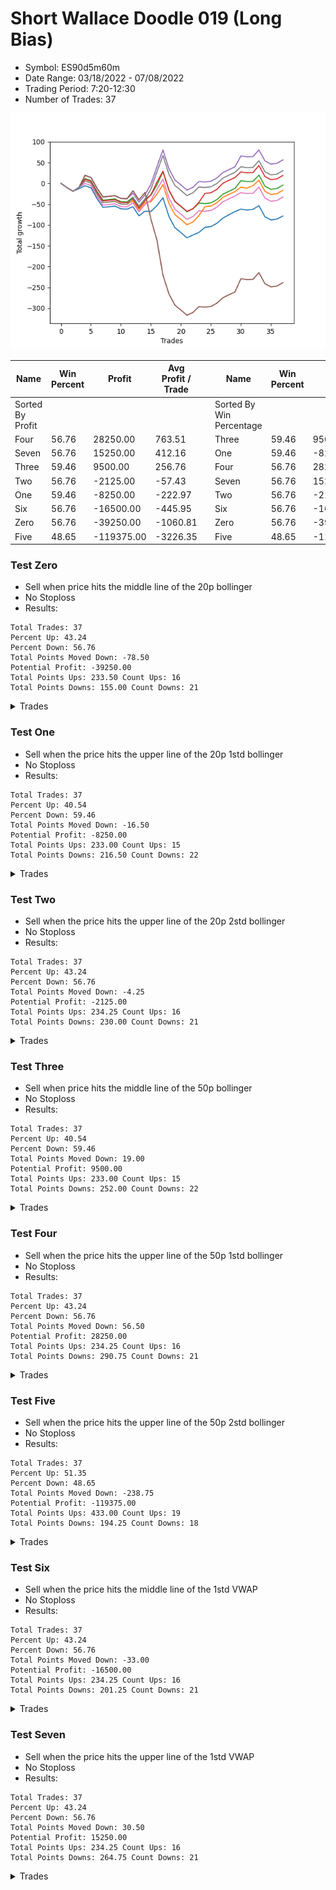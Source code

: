 # Short Wallace Doodle 019 (Long Bias)
- Symbol: ES90d5m60m
- Date Range: 03/18/2022 - 07/08/2022
- Trading Period: 7:20-12:30
- Number of Trades: 37

![Plot](ShortWallace_019ES90d5m60m(LongBias).png)

| Name | Win Percent | Profit | Avg Profit / Trade |     | Name | Win Percent | Profit | Avg Profit / Trade |
| ---- | ----------- | ------ | ------------------ | --- | ---- | ----------- | ------ | ------------------ |
| Sorted By <br> Profit | | | | | Sorted By <br> Win Percentage ||||
| Four | 56.76 | 28250.00 | 763.51 |     | Three | 59.46 | 9500.00 | 256.76 |
| Seven | 56.76 | 15250.00 | 412.16 |     | One | 59.46 | -8250.00 | -222.97 |
| Three | 59.46 | 9500.00 | 256.76 |     | Four | 56.76 | 28250.00 | 763.51 |
| Two | 56.76 | -2125.00 | -57.43 |     | Seven | 56.76 | 15250.00 | 412.16 |
| One | 59.46 | -8250.00 | -222.97 |     | Two | 56.76 | -2125.00 | -57.43 |
| Six | 56.76 | -16500.00 | -445.95 |     | Six | 56.76 | -16500.00 | -445.95 |
| Zero | 56.76 | -39250.00 | -1060.81 |     | Zero | 56.76 | -39250.00 | -1060.81 |
| Five | 48.65 | -119375.00 | -3226.35 |     | Five | 48.65 | -119375.00 | -3226.35 |

### Test Zero
* Sell when price hits the middle line of the 20p bollinger
* No Stoploss
* Results:
```
Total Trades: 37
Percent Up: 43.24
Percent Down: 56.76
Total Points Moved Down: -78.50
Potential Profit: -39250.00
Total Points Ups: 233.50 Count Ups: 16
Total Points Downs: 155.00 Count Downs: 21
```

<details><summary>Trades</summary>

<code>In: 2022-03-24 08:05:00		Out: 2022-03-24 09:05:55		Total Position Time: 60:55		Total Move Down: -10.25		Total to Date: -10.25</code> <br />
<code>In: 2022-03-24 08:10:00		Out: 2022-03-24 09:10:55		Total Position Time: 60:55		Total Move Down: -8.75		Total to Date: -19.00</code> <br />
<code>In: 2022-03-24 08:30:00		Out: 2022-03-24 09:17:15		Total Position Time: 47:15		Total Move Down: 6.25		Total to Date: -12.75</code> <br />
<code>In: 2022-03-25 07:25:00		Out: 2022-03-25 08:01:45		Total Position Time: 36:45		Total Move Down: 7.00		Total to Date: -5.75</code> <br />
<code>In: 2022-03-29 12:10:00		Out: 2022-03-29 12:46:00		Total Position Time: 36:00		Total Move Down: -5.00		Total to Date: -10.75</code> <br />
<code>In: 2022-04-07 11:45:00		Out: 2022-04-07 12:45:55		Total Position Time: 60:55		Total Move Down: -25.75		Total to Date: -36.50</code> <br />
<code>In: 2022-04-07 11:50:00		Out: 2022-04-07 12:46:00		Total Position Time: 56:00		Total Move Down: -21.25		Total to Date: -57.75</code> <br />
<code>In: 2022-04-07 12:15:00		Out: 2022-04-07 12:46:00		Total Position Time: 31:00		Total Move Down: 1.50		Total to Date: -56.25</code> <br />
<code>In: 2022-04-08 08:05:00		Out: 2022-04-08 09:05:55		Total Position Time: 60:55		Total Move Down: 1.50		Total to Date: -54.75</code> <br />
<code>In: 2022-04-13 08:25:00		Out: 2022-04-13 09:25:55		Total Position Time: 60:55		Total Move Down: -6.50		Total to Date: -61.25</code> <br />
<code>In: 2022-04-13 08:30:00		Out: 2022-04-13 09:30:55		Total Position Time: 60:55		Total Move Down: -0.75		Total to Date: -62.00</code> <br />
<code>In: 2022-04-20 10:45:00		Out: 2022-04-20 11:13:25		Total Position Time: 28:25		Total Move Down: 5.75		Total to Date: -56.25</code> <br />
<code>In: 2022-04-28 09:50:00		Out: 2022-04-28 10:50:55		Total Position Time: 60:55		Total Move Down: -21.75		Total to Date: -78.00</code> <br />
<code>In: 2022-05-03 08:30:00		Out: 2022-05-03 09:06:50		Total Position Time: 36:50		Total Move Down: 11.00		Total to Date: -67.00</code> <br />
<code>In: 2022-05-04 10:55:00		Out: 2022-05-04 10:56:10		Total Position Time: 01:10		Total Move Down: -0.50		Total to Date: -67.50</code> <br />
<code>In: 2022-05-04 11:05:00		Out: 2022-05-04 11:07:15		Total Position Time: 02:15		Total Move Down: 14.00		Total to Date: -53.50</code> <br />
<code>In: 2022-05-04 11:30:00		Out: 2022-05-04 11:31:10		Total Position Time: 01:10		Total Move Down: 19.00		Total to Date: -34.50</code> <br />
<code>In: 2022-05-04 12:05:00		Out: 2022-05-04 12:46:00		Total Position Time: 41:00		Total Move Down: -45.25		Total to Date: -79.75</code> <br />
<code>In: 2022-05-04 12:15:00		Out: 2022-05-04 12:46:00		Total Position Time: 31:00		Total Move Down: -27.00		Total to Date: -106.75</code> <br />
<code>In: 2022-05-16 10:35:00		Out: 2022-05-16 11:35:55		Total Position Time: 60:55		Total Move Down: -11.75		Total to Date: -118.50</code> <br />
<code>In: 2022-05-16 10:40:00		Out: 2022-05-16 11:40:55		Total Position Time: 60:55		Total Move Down: -12.50		Total to Date: -131.00</code> <br />
<code>In: 2022-05-17 12:05:00		Out: 2022-05-17 12:46:00		Total Position Time: 41:00		Total Move Down: 6.75		Total to Date: -124.25</code> <br />
<code>In: 2022-05-24 10:55:00		Out: 2022-05-24 11:48:35		Total Position Time: 53:35		Total Move Down: 6.25		Total to Date: -118.00</code> <br />
<code>In: 2022-05-24 11:10:00		Out: 2022-05-24 11:48:35		Total Position Time: 38:35		Total Move Down: 12.25		Total to Date: -105.75</code> <br />
<code>In: 2022-05-27 12:25:00		Out: 2022-05-27 12:46:00		Total Position Time: 21:00		Total Move Down: 1.75		Total to Date: -104.00</code> <br />
<code>In: 2022-05-31 09:05:00		Out: 2022-05-31 10:05:55		Total Position Time: 60:55		Total Move Down: 8.00		Total to Date: -96.00</code> <br />
<code>In: 2022-06-07 07:40:00		Out: 2022-06-07 08:29:10		Total Position Time: 49:10		Total Move Down: 12.50		Total to Date: -83.50</code> <br />
<code>In: 2022-06-21 12:05:00		Out: 2022-06-21 12:35:35		Total Position Time: 30:35		Total Move Down: 8.00		Total to Date: -75.50</code> <br />
<code>In: 2022-06-21 12:10:00		Out: 2022-06-21 12:35:35		Total Position Time: 25:35		Total Move Down: 7.75		Total to Date: -67.75</code> <br />
<code>In: 2022-06-23 08:10:00		Out: 2022-06-23 08:24:00		Total Position Time: 14:00		Total Move Down: 5.75		Total to Date: -62.00</code> <br />
<code>In: 2022-06-27 07:55:00		Out: 2022-06-27 08:55:55		Total Position Time: 60:55		Total Move Down: -2.25		Total to Date: -64.25</code> <br />
<code>In: 2022-06-27 08:20:00		Out: 2022-06-27 09:02:05		Total Position Time: 42:05		Total Move Down: 1.75		Total to Date: -62.50</code> <br />
<code>In: 2022-06-27 08:25:00		Out: 2022-06-27 09:02:05		Total Position Time: 37:05		Total Move Down: 8.75		Total to Date: -53.75</code> <br />
<code>In: 2022-07-05 10:40:00		Out: 2022-07-05 11:40:55		Total Position Time: 60:55		Total Move Down: -26.50		Total to Date: -80.25</code> <br />
<code>In: 2022-07-05 11:40:00		Out: 2022-07-05 12:40:55		Total Position Time: 60:55		Total Move Down: -7.75		Total to Date: -88.00</code> <br />
<code>In: 2022-07-06 11:45:00		Out: 2022-07-06 12:45:55		Total Position Time: 60:55		Total Move Down: 2.00		Total to Date: -86.00</code> <br />
<code>In: 2022-07-07 12:20:00		Out: 2022-07-07 12:38:25		Total Position Time: 18:25		Total Move Down: 7.50		Total to Date: -78.50</code> <br />


</details>

### Test One
* Sell when the price hits the upper line of the 20p 1std bollinger
* No Stoploss
* Results:
```
Total Trades: 37
Percent Up: 40.54
Percent Down: 59.46
Total Points Moved Down: -16.50
Potential Profit: -8250.00
Total Points Ups: 233.00 Count Ups: 15
Total Points Downs: 216.50 Count Downs: 22
```

<details><summary>Trades</summary>

<code>In: 2022-03-24 08:05:00		Out: 2022-03-24 09:05:55		Total Position Time: 60:55		Total Move Down: -10.25		Total to Date: -10.25</code> <br />
<code>In: 2022-03-24 08:10:00		Out: 2022-03-24 09:10:55		Total Position Time: 60:55		Total Move Down: -8.75		Total to Date: -19.00</code> <br />
<code>In: 2022-03-24 08:30:00		Out: 2022-03-24 09:30:55		Total Position Time: 60:55		Total Move Down: 9.25		Total to Date: -9.75</code> <br />
<code>In: 2022-03-25 07:25:00		Out: 2022-03-25 08:09:20		Total Position Time: 44:20		Total Move Down: 15.50		Total to Date: 5.75</code> <br />
<code>In: 2022-03-29 12:10:00		Out: 2022-03-29 12:46:00		Total Position Time: 36:00		Total Move Down: -5.00		Total to Date: 0.75</code> <br />
<code>In: 2022-04-07 11:45:00		Out: 2022-04-07 12:45:55		Total Position Time: 60:55		Total Move Down: -25.75		Total to Date: -25.00</code> <br />
<code>In: 2022-04-07 11:50:00		Out: 2022-04-07 12:46:00		Total Position Time: 56:00		Total Move Down: -21.25		Total to Date: -46.25</code> <br />
<code>In: 2022-04-07 12:15:00		Out: 2022-04-07 12:46:00		Total Position Time: 31:00		Total Move Down: 1.50		Total to Date: -44.75</code> <br />
<code>In: 2022-04-08 08:05:00		Out: 2022-04-08 09:05:55		Total Position Time: 60:55		Total Move Down: 1.50		Total to Date: -43.25</code> <br />
<code>In: 2022-04-13 08:25:00		Out: 2022-04-13 09:25:55		Total Position Time: 60:55		Total Move Down: -6.50		Total to Date: -49.75</code> <br />
<code>In: 2022-04-13 08:30:00		Out: 2022-04-13 09:30:55		Total Position Time: 60:55		Total Move Down: -0.75		Total to Date: -50.50</code> <br />
<code>In: 2022-04-20 10:45:00		Out: 2022-04-20 11:17:15		Total Position Time: 32:15		Total Move Down: 8.75		Total to Date: -41.75</code> <br />
<code>In: 2022-04-28 09:50:00		Out: 2022-04-28 10:50:55		Total Position Time: 60:55		Total Move Down: -21.75		Total to Date: -63.50</code> <br />
<code>In: 2022-05-03 08:30:00		Out: 2022-05-03 09:30:10		Total Position Time: 60:10		Total Move Down: 17.00		Total to Date: -46.50</code> <br />
<code>In: 2022-05-04 10:55:00		Out: 2022-05-04 11:07:20		Total Position Time: 12:20		Total Move Down: 2.50		Total to Date: -44.00</code> <br />
<code>In: 2022-05-04 11:05:00		Out: 2022-05-04 11:07:20		Total Position Time: 02:20		Total Move Down: 18.00		Total to Date: -26.00</code> <br />
<code>In: 2022-05-04 11:30:00		Out: 2022-05-04 11:31:20		Total Position Time: 01:20		Total Move Down: 23.00		Total to Date: -3.00</code> <br />
<code>In: 2022-05-04 12:05:00		Out: 2022-05-04 12:46:00		Total Position Time: 41:00		Total Move Down: -45.25		Total to Date: -48.25</code> <br />
<code>In: 2022-05-04 12:15:00		Out: 2022-05-04 12:46:00		Total Position Time: 31:00		Total Move Down: -27.00		Total to Date: -75.25</code> <br />
<code>In: 2022-05-16 10:35:00		Out: 2022-05-16 11:35:55		Total Position Time: 60:55		Total Move Down: -11.75		Total to Date: -87.00</code> <br />
<code>In: 2022-05-16 10:40:00		Out: 2022-05-16 11:40:55		Total Position Time: 60:55		Total Move Down: -12.50		Total to Date: -99.50</code> <br />
<code>In: 2022-05-17 12:05:00		Out: 2022-05-17 12:46:00		Total Position Time: 41:00		Total Move Down: 6.75		Total to Date: -92.75</code> <br />
<code>In: 2022-05-24 10:55:00		Out: 2022-05-24 11:55:10		Total Position Time: 60:10		Total Move Down: 15.25		Total to Date: -77.50</code> <br />
<code>In: 2022-05-24 11:10:00		Out: 2022-05-24 11:55:10		Total Position Time: 45:10		Total Move Down: 21.25		Total to Date: -56.25</code> <br />
<code>In: 2022-05-27 12:25:00		Out: 2022-05-27 12:46:00		Total Position Time: 21:00		Total Move Down: 1.75		Total to Date: -54.50</code> <br />
<code>In: 2022-05-31 09:05:00		Out: 2022-05-31 10:05:55		Total Position Time: 60:55		Total Move Down: 8.00		Total to Date: -46.50</code> <br />
<code>In: 2022-06-07 07:40:00		Out: 2022-06-07 08:40:55		Total Position Time: 60:55		Total Move Down: 13.00		Total to Date: -33.50</code> <br />
<code>In: 2022-06-21 12:05:00		Out: 2022-06-21 12:46:00		Total Position Time: 41:00		Total Move Down: 7.00		Total to Date: -26.50</code> <br />
<code>In: 2022-06-21 12:10:00		Out: 2022-06-21 12:46:00		Total Position Time: 36:00		Total Move Down: 6.75		Total to Date: -19.75</code> <br />
<code>In: 2022-06-23 08:10:00		Out: 2022-06-23 08:31:35		Total Position Time: 21:35		Total Move Down: 10.50		Total to Date: -9.25</code> <br />
<code>In: 2022-06-27 07:55:00		Out: 2022-06-27 08:55:55		Total Position Time: 60:55		Total Move Down: -2.25		Total to Date: -11.50</code> <br />
<code>In: 2022-06-27 08:20:00		Out: 2022-06-27 09:11:20		Total Position Time: 51:20		Total Move Down: 6.00		Total to Date: -5.50</code> <br />
<code>In: 2022-06-27 08:25:00		Out: 2022-06-27 09:11:20		Total Position Time: 46:20		Total Move Down: 13.00		Total to Date: 7.50</code> <br />
<code>In: 2022-07-05 10:40:00		Out: 2022-07-05 11:40:55		Total Position Time: 60:55		Total Move Down: -26.50		Total to Date: -19.00</code> <br />
<code>In: 2022-07-05 11:40:00		Out: 2022-07-05 12:40:55		Total Position Time: 60:55		Total Move Down: -7.75		Total to Date: -26.75</code> <br />
<code>In: 2022-07-06 11:45:00		Out: 2022-07-06 12:45:55		Total Position Time: 60:55		Total Move Down: 2.00		Total to Date: -24.75</code> <br />
<code>In: 2022-07-07 12:20:00		Out: 2022-07-07 12:46:00		Total Position Time: 26:00		Total Move Down: 8.25		Total to Date: -16.50</code> <br />


</details>

### Test Two
* Sell when the price hits the upper line of the 20p 2std bollinger
* No Stoploss
* Results:
```
Total Trades: 37
Percent Up: 43.24
Percent Down: 56.76
Total Points Moved Down: -4.25
Potential Profit: -2125.00
Total Points Ups: 234.25 Count Ups: 16
Total Points Downs: 230.00 Count Downs: 21
```

<details><summary>Trades</summary>

<code>In: 2022-03-24 08:05:00		Out: 2022-03-24 09:05:55		Total Position Time: 60:55		Total Move Down: -10.25		Total to Date: -10.25</code> <br />
<code>In: 2022-03-24 08:10:00		Out: 2022-03-24 09:10:55		Total Position Time: 60:55		Total Move Down: -8.75		Total to Date: -19.00</code> <br />
<code>In: 2022-03-24 08:30:00		Out: 2022-03-24 09:30:55		Total Position Time: 60:55		Total Move Down: 9.25		Total to Date: -9.75</code> <br />
<code>In: 2022-03-25 07:25:00		Out: 2022-03-25 08:10:45		Total Position Time: 45:45		Total Move Down: 21.25		Total to Date: 11.50</code> <br />
<code>In: 2022-03-29 12:10:00		Out: 2022-03-29 12:46:00		Total Position Time: 36:00		Total Move Down: -5.00		Total to Date: 6.50</code> <br />
<code>In: 2022-04-07 11:45:00		Out: 2022-04-07 12:45:55		Total Position Time: 60:55		Total Move Down: -25.75		Total to Date: -19.25</code> <br />
<code>In: 2022-04-07 11:50:00		Out: 2022-04-07 12:46:00		Total Position Time: 56:00		Total Move Down: -21.25		Total to Date: -40.50</code> <br />
<code>In: 2022-04-07 12:15:00		Out: 2022-04-07 12:46:00		Total Position Time: 31:00		Total Move Down: 1.50		Total to Date: -39.00</code> <br />
<code>In: 2022-04-08 08:05:00		Out: 2022-04-08 09:05:55		Total Position Time: 60:55		Total Move Down: 1.50		Total to Date: -37.50</code> <br />
<code>In: 2022-04-13 08:25:00		Out: 2022-04-13 09:25:55		Total Position Time: 60:55		Total Move Down: -6.50		Total to Date: -44.00</code> <br />
<code>In: 2022-04-13 08:30:00		Out: 2022-04-13 09:30:55		Total Position Time: 60:55		Total Move Down: -0.75		Total to Date: -44.75</code> <br />
<code>In: 2022-04-20 10:45:00		Out: 2022-04-20 11:19:15		Total Position Time: 34:15		Total Move Down: 11.50		Total to Date: -33.25</code> <br />
<code>In: 2022-04-28 09:50:00		Out: 2022-04-28 10:50:55		Total Position Time: 60:55		Total Move Down: -21.75		Total to Date: -55.00</code> <br />
<code>In: 2022-05-03 08:30:00		Out: 2022-05-03 09:30:55		Total Position Time: 60:55		Total Move Down: 17.50		Total to Date: -37.50</code> <br />
<code>In: 2022-05-04 10:55:00		Out: 2022-05-04 11:07:40		Total Position Time: 12:40		Total Move Down: 9.00		Total to Date: -28.50</code> <br />
<code>In: 2022-05-04 11:05:00		Out: 2022-05-04 11:07:40		Total Position Time: 02:40		Total Move Down: 24.50		Total to Date: -4.00</code> <br />
<code>In: 2022-05-04 11:30:00		Out: 2022-05-04 11:32:25		Total Position Time: 02:25		Total Move Down: 32.25		Total to Date: 28.25</code> <br />
<code>In: 2022-05-04 12:05:00		Out: 2022-05-04 12:46:00		Total Position Time: 41:00		Total Move Down: -45.25		Total to Date: -17.00</code> <br />
<code>In: 2022-05-04 12:15:00		Out: 2022-05-04 12:46:00		Total Position Time: 31:00		Total Move Down: -27.00		Total to Date: -44.00</code> <br />
<code>In: 2022-05-16 10:35:00		Out: 2022-05-16 11:35:55		Total Position Time: 60:55		Total Move Down: -11.75		Total to Date: -55.75</code> <br />
<code>In: 2022-05-16 10:40:00		Out: 2022-05-16 11:40:55		Total Position Time: 60:55		Total Move Down: -12.50		Total to Date: -68.25</code> <br />
<code>In: 2022-05-17 12:05:00		Out: 2022-05-17 12:46:00		Total Position Time: 41:00		Total Move Down: 6.75		Total to Date: -61.50</code> <br />
<code>In: 2022-05-24 10:55:00		Out: 2022-05-24 11:55:55		Total Position Time: 60:55		Total Move Down: 14.00		Total to Date: -47.50</code> <br />
<code>In: 2022-05-24 11:10:00		Out: 2022-05-24 12:10:55		Total Position Time: 60:55		Total Move Down: -1.25		Total to Date: -48.75</code> <br />
<code>In: 2022-05-27 12:25:00		Out: 2022-05-27 12:46:00		Total Position Time: 21:00		Total Move Down: 1.75		Total to Date: -47.00</code> <br />
<code>In: 2022-05-31 09:05:00		Out: 2022-05-31 10:05:55		Total Position Time: 60:55		Total Move Down: 8.00		Total to Date: -39.00</code> <br />
<code>In: 2022-06-07 07:40:00		Out: 2022-06-07 08:40:55		Total Position Time: 60:55		Total Move Down: 13.00		Total to Date: -26.00</code> <br />
<code>In: 2022-06-21 12:05:00		Out: 2022-06-21 12:46:00		Total Position Time: 41:00		Total Move Down: 7.00		Total to Date: -19.00</code> <br />
<code>In: 2022-06-21 12:10:00		Out: 2022-06-21 12:46:00		Total Position Time: 36:00		Total Move Down: 6.75		Total to Date: -12.25</code> <br />
<code>In: 2022-06-23 08:10:00		Out: 2022-06-23 08:40:05		Total Position Time: 30:05		Total Move Down: 18.75		Total to Date: 6.50</code> <br />
<code>In: 2022-06-27 07:55:00		Out: 2022-06-27 08:55:55		Total Position Time: 60:55		Total Move Down: -2.25		Total to Date: 4.25</code> <br />
<code>In: 2022-06-27 08:20:00		Out: 2022-06-27 09:20:55		Total Position Time: 60:55		Total Move Down: 0.50		Total to Date: 4.75</code> <br />
<code>In: 2022-06-27 08:25:00		Out: 2022-06-27 09:25:30		Total Position Time: 60:30		Total Move Down: 15.00		Total to Date: 19.75</code> <br />
<code>In: 2022-07-05 10:40:00		Out: 2022-07-05 11:40:55		Total Position Time: 60:55		Total Move Down: -26.50		Total to Date: -6.75</code> <br />
<code>In: 2022-07-05 11:40:00		Out: 2022-07-05 12:40:55		Total Position Time: 60:55		Total Move Down: -7.75		Total to Date: -14.50</code> <br />
<code>In: 2022-07-06 11:45:00		Out: 2022-07-06 12:45:55		Total Position Time: 60:55		Total Move Down: 2.00		Total to Date: -12.50</code> <br />
<code>In: 2022-07-07 12:20:00		Out: 2022-07-07 12:46:00		Total Position Time: 26:00		Total Move Down: 8.25		Total to Date: -4.25</code> <br />


</details>

### Test Three
* Sell when price hits the middle line of the 50p bollinger
* No Stoploss
* Results:
```
Total Trades: 37
Percent Up: 40.54
Percent Down: 59.46
Total Points Moved Down: 19.00
Potential Profit: 9500.00
Total Points Ups: 233.00 Count Ups: 15
Total Points Downs: 252.00 Count Downs: 22
```

<details><summary>Trades</summary>

<code>In: 2022-03-24 08:05:00		Out: 2022-03-24 09:05:55		Total Position Time: 60:55		Total Move Down: -10.25		Total to Date: -10.25</code> <br />
<code>In: 2022-03-24 08:10:00		Out: 2022-03-24 09:10:55		Total Position Time: 60:55		Total Move Down: -8.75		Total to Date: -19.00</code> <br />
<code>In: 2022-03-24 08:30:00		Out: 2022-03-24 09:30:55		Total Position Time: 60:55		Total Move Down: 9.25		Total to Date: -9.75</code> <br />
<code>In: 2022-03-25 07:25:00		Out: 2022-03-25 08:10:15		Total Position Time: 45:15		Total Move Down: 19.50		Total to Date: 9.75</code> <br />
<code>In: 2022-03-29 12:10:00		Out: 2022-03-29 12:46:00		Total Position Time: 36:00		Total Move Down: -5.00		Total to Date: 4.75</code> <br />
<code>In: 2022-04-07 11:45:00		Out: 2022-04-07 12:45:55		Total Position Time: 60:55		Total Move Down: -25.75		Total to Date: -21.00</code> <br />
<code>In: 2022-04-07 11:50:00		Out: 2022-04-07 12:46:00		Total Position Time: 56:00		Total Move Down: -21.25		Total to Date: -42.25</code> <br />
<code>In: 2022-04-07 12:15:00		Out: 2022-04-07 12:46:00		Total Position Time: 31:00		Total Move Down: 1.50		Total to Date: -40.75</code> <br />
<code>In: 2022-04-08 08:05:00		Out: 2022-04-08 09:05:55		Total Position Time: 60:55		Total Move Down: 1.50		Total to Date: -39.25</code> <br />
<code>In: 2022-04-13 08:25:00		Out: 2022-04-13 09:25:55		Total Position Time: 60:55		Total Move Down: -6.50		Total to Date: -45.75</code> <br />
<code>In: 2022-04-13 08:30:00		Out: 2022-04-13 09:30:55		Total Position Time: 60:55		Total Move Down: -0.75		Total to Date: -46.50</code> <br />
<code>In: 2022-04-20 10:45:00		Out: 2022-04-20 11:17:15		Total Position Time: 32:15		Total Move Down: 8.75		Total to Date: -37.75</code> <br />
<code>In: 2022-04-28 09:50:00		Out: 2022-04-28 10:50:55		Total Position Time: 60:55		Total Move Down: -21.75		Total to Date: -59.50</code> <br />
<code>In: 2022-05-03 08:30:00		Out: 2022-05-03 09:30:55		Total Position Time: 60:55		Total Move Down: 17.50		Total to Date: -42.00</code> <br />
<code>In: 2022-05-04 10:55:00		Out: 2022-05-04 11:20:50		Total Position Time: 25:50		Total Move Down: 14.75		Total to Date: -27.25</code> <br />
<code>In: 2022-05-04 11:05:00		Out: 2022-05-04 11:20:50		Total Position Time: 15:50		Total Move Down: 30.25		Total to Date: 3.00</code> <br />
<code>In: 2022-05-04 11:30:00		Out: 2022-05-04 11:31:40		Total Position Time: 01:40		Total Move Down: 26.00		Total to Date: 29.00</code> <br />
<code>In: 2022-05-04 12:05:00		Out: 2022-05-04 12:46:00		Total Position Time: 41:00		Total Move Down: -45.25		Total to Date: -16.25</code> <br />
<code>In: 2022-05-04 12:15:00		Out: 2022-05-04 12:46:00		Total Position Time: 31:00		Total Move Down: -27.00		Total to Date: -43.25</code> <br />
<code>In: 2022-05-16 10:35:00		Out: 2022-05-16 11:35:55		Total Position Time: 60:55		Total Move Down: -11.75		Total to Date: -55.00</code> <br />
<code>In: 2022-05-16 10:40:00		Out: 2022-05-16 11:40:55		Total Position Time: 60:55		Total Move Down: -12.50		Total to Date: -67.50</code> <br />
<code>In: 2022-05-17 12:05:00		Out: 2022-05-17 12:46:00		Total Position Time: 41:00		Total Move Down: 6.75		Total to Date: -60.75</code> <br />
<code>In: 2022-05-24 10:55:00		Out: 2022-05-24 11:55:10		Total Position Time: 60:10		Total Move Down: 15.25		Total to Date: -45.50</code> <br />
<code>In: 2022-05-24 11:10:00		Out: 2022-05-24 11:55:10		Total Position Time: 45:10		Total Move Down: 21.25		Total to Date: -24.25</code> <br />
<code>In: 2022-05-27 12:25:00		Out: 2022-05-27 12:46:00		Total Position Time: 21:00		Total Move Down: 1.75		Total to Date: -22.50</code> <br />
<code>In: 2022-05-31 09:05:00		Out: 2022-05-31 10:05:55		Total Position Time: 60:55		Total Move Down: 8.00		Total to Date: -14.50</code> <br />
<code>In: 2022-06-07 07:40:00		Out: 2022-06-07 08:30:45		Total Position Time: 50:45		Total Move Down: 14.75		Total to Date: 0.25</code> <br />
<code>In: 2022-06-21 12:05:00		Out: 2022-06-21 12:46:00		Total Position Time: 41:00		Total Move Down: 7.00		Total to Date: 7.25</code> <br />
<code>In: 2022-06-21 12:10:00		Out: 2022-06-21 12:46:00		Total Position Time: 36:00		Total Move Down: 6.75		Total to Date: 14.00</code> <br />
<code>In: 2022-06-23 08:10:00		Out: 2022-06-23 08:35:20		Total Position Time: 25:20		Total Move Down: 13.50		Total to Date: 27.50</code> <br />
<code>In: 2022-06-27 07:55:00		Out: 2022-06-27 08:55:55		Total Position Time: 60:55		Total Move Down: -2.25		Total to Date: 25.25</code> <br />
<code>In: 2022-06-27 08:20:00		Out: 2022-06-27 09:20:55		Total Position Time: 60:55		Total Move Down: 0.50		Total to Date: 25.75</code> <br />
<code>In: 2022-06-27 08:25:00		Out: 2022-06-27 09:25:50		Total Position Time: 60:50		Total Move Down: 17.25		Total to Date: 43.00</code> <br />
<code>In: 2022-07-05 10:40:00		Out: 2022-07-05 11:40:55		Total Position Time: 60:55		Total Move Down: -26.50		Total to Date: 16.50</code> <br />
<code>In: 2022-07-05 11:40:00		Out: 2022-07-05 12:40:55		Total Position Time: 60:55		Total Move Down: -7.75		Total to Date: 8.75</code> <br />
<code>In: 2022-07-06 11:45:00		Out: 2022-07-06 12:45:55		Total Position Time: 60:55		Total Move Down: 2.00		Total to Date: 10.75</code> <br />
<code>In: 2022-07-07 12:20:00		Out: 2022-07-07 12:46:00		Total Position Time: 26:00		Total Move Down: 8.25		Total to Date: 19.00</code> <br />


</details>

### Test Four
* Sell when the price hits the upper line of the 50p 1std bollinger
* No Stoploss
* Results:
```
Total Trades: 37
Percent Up: 43.24
Percent Down: 56.76
Total Points Moved Down: 56.50
Potential Profit: 28250.00
Total Points Ups: 234.25 Count Ups: 16
Total Points Downs: 290.75 Count Downs: 21
```

<details><summary>Trades</summary>

<code>In: 2022-03-24 08:05:00		Out: 2022-03-24 09:05:55		Total Position Time: 60:55		Total Move Down: -10.25		Total to Date: -10.25</code> <br />
<code>In: 2022-03-24 08:10:00		Out: 2022-03-24 09:10:55		Total Position Time: 60:55		Total Move Down: -8.75		Total to Date: -19.00</code> <br />
<code>In: 2022-03-24 08:30:00		Out: 2022-03-24 09:30:55		Total Position Time: 60:55		Total Move Down: 9.25		Total to Date: -9.75</code> <br />
<code>In: 2022-03-25 07:25:00		Out: 2022-03-25 08:25:55		Total Position Time: 60:55		Total Move Down: 29.00		Total to Date: 19.25</code> <br />
<code>In: 2022-03-29 12:10:00		Out: 2022-03-29 12:46:00		Total Position Time: 36:00		Total Move Down: -5.00		Total to Date: 14.25</code> <br />
<code>In: 2022-04-07 11:45:00		Out: 2022-04-07 12:45:55		Total Position Time: 60:55		Total Move Down: -25.75		Total to Date: -11.50</code> <br />
<code>In: 2022-04-07 11:50:00		Out: 2022-04-07 12:46:00		Total Position Time: 56:00		Total Move Down: -21.25		Total to Date: -32.75</code> <br />
<code>In: 2022-04-07 12:15:00		Out: 2022-04-07 12:46:00		Total Position Time: 31:00		Total Move Down: 1.50		Total to Date: -31.25</code> <br />
<code>In: 2022-04-08 08:05:00		Out: 2022-04-08 09:05:55		Total Position Time: 60:55		Total Move Down: 1.50		Total to Date: -29.75</code> <br />
<code>In: 2022-04-13 08:25:00		Out: 2022-04-13 09:25:55		Total Position Time: 60:55		Total Move Down: -6.50		Total to Date: -36.25</code> <br />
<code>In: 2022-04-13 08:30:00		Out: 2022-04-13 09:30:55		Total Position Time: 60:55		Total Move Down: -0.75		Total to Date: -37.00</code> <br />
<code>In: 2022-04-20 10:45:00		Out: 2022-04-20 11:21:05		Total Position Time: 36:05		Total Move Down: 13.50		Total to Date: -23.50</code> <br />
<code>In: 2022-04-28 09:50:00		Out: 2022-04-28 10:50:55		Total Position Time: 60:55		Total Move Down: -21.75		Total to Date: -45.25</code> <br />
<code>In: 2022-05-03 08:30:00		Out: 2022-05-03 09:30:55		Total Position Time: 60:55		Total Move Down: 17.50		Total to Date: -27.75</code> <br />
<code>In: 2022-05-04 10:55:00		Out: 2022-05-04 11:34:10		Total Position Time: 39:10		Total Move Down: 26.25		Total to Date: -1.50</code> <br />
<code>In: 2022-05-04 11:05:00		Out: 2022-05-04 11:34:10		Total Position Time: 29:10		Total Move Down: 41.75		Total to Date: 40.25</code> <br />
<code>In: 2022-05-04 11:30:00		Out: 2022-05-04 11:34:10		Total Position Time: 04:10		Total Move Down: 40.00		Total to Date: 80.25</code> <br />
<code>In: 2022-05-04 12:05:00		Out: 2022-05-04 12:46:00		Total Position Time: 41:00		Total Move Down: -45.25		Total to Date: 35.00</code> <br />
<code>In: 2022-05-04 12:15:00		Out: 2022-05-04 12:46:00		Total Position Time: 31:00		Total Move Down: -27.00		Total to Date: 8.00</code> <br />
<code>In: 2022-05-16 10:35:00		Out: 2022-05-16 11:35:55		Total Position Time: 60:55		Total Move Down: -11.75		Total to Date: -3.75</code> <br />
<code>In: 2022-05-16 10:40:00		Out: 2022-05-16 11:40:55		Total Position Time: 60:55		Total Move Down: -12.50		Total to Date: -16.25</code> <br />
<code>In: 2022-05-17 12:05:00		Out: 2022-05-17 12:46:00		Total Position Time: 41:00		Total Move Down: 6.75		Total to Date: -9.50</code> <br />
<code>In: 2022-05-24 10:55:00		Out: 2022-05-24 11:55:55		Total Position Time: 60:55		Total Move Down: 14.00		Total to Date: 4.50</code> <br />
<code>In: 2022-05-24 11:10:00		Out: 2022-05-24 12:10:55		Total Position Time: 60:55		Total Move Down: -1.25		Total to Date: 3.25</code> <br />
<code>In: 2022-05-27 12:25:00		Out: 2022-05-27 12:46:00		Total Position Time: 21:00		Total Move Down: 1.75		Total to Date: 5.00</code> <br />
<code>In: 2022-05-31 09:05:00		Out: 2022-05-31 10:05:55		Total Position Time: 60:55		Total Move Down: 8.00		Total to Date: 13.00</code> <br />
<code>In: 2022-06-07 07:40:00		Out: 2022-06-07 08:40:55		Total Position Time: 60:55		Total Move Down: 13.00		Total to Date: 26.00</code> <br />
<code>In: 2022-06-21 12:05:00		Out: 2022-06-21 12:46:00		Total Position Time: 41:00		Total Move Down: 7.00		Total to Date: 33.00</code> <br />
<code>In: 2022-06-21 12:10:00		Out: 2022-06-21 12:46:00		Total Position Time: 36:00		Total Move Down: 6.75		Total to Date: 39.75</code> <br />
<code>In: 2022-06-23 08:10:00		Out: 2022-06-23 09:01:20		Total Position Time: 51:20		Total Move Down: 26.25		Total to Date: 66.00</code> <br />
<code>In: 2022-06-27 07:55:00		Out: 2022-06-27 08:55:55		Total Position Time: 60:55		Total Move Down: -2.25		Total to Date: 63.75</code> <br />
<code>In: 2022-06-27 08:20:00		Out: 2022-06-27 09:20:55		Total Position Time: 60:55		Total Move Down: 0.50		Total to Date: 64.25</code> <br />
<code>In: 2022-06-27 08:25:00		Out: 2022-06-27 09:25:55		Total Position Time: 60:55		Total Move Down: 16.25		Total to Date: 80.50</code> <br />
<code>In: 2022-07-05 10:40:00		Out: 2022-07-05 11:40:55		Total Position Time: 60:55		Total Move Down: -26.50		Total to Date: 54.00</code> <br />
<code>In: 2022-07-05 11:40:00		Out: 2022-07-05 12:40:55		Total Position Time: 60:55		Total Move Down: -7.75		Total to Date: 46.25</code> <br />
<code>In: 2022-07-06 11:45:00		Out: 2022-07-06 12:45:55		Total Position Time: 60:55		Total Move Down: 2.00		Total to Date: 48.25</code> <br />
<code>In: 2022-07-07 12:20:00		Out: 2022-07-07 12:46:00		Total Position Time: 26:00		Total Move Down: 8.25		Total to Date: 56.50</code> <br />


</details>

### Test Five
* Sell when the price hits the upper line of the 50p 2std bollinger
* No Stoploss
* Results:
```
Total Trades: 37
Percent Up: 51.35
Percent Down: 48.65
Total Points Moved Down: -238.75
Potential Profit: -119375.00
Total Points Ups: 433.00 Count Ups: 19
Total Points Downs: 194.25 Count Downs: 18
```

<details><summary>Trades</summary>

<code>In: 2022-03-24 08:05:00		Out: 2022-03-24 09:05:55		Total Position Time: 60:55		Total Move Down: -10.25		Total to Date: -10.25</code> <br />
<code>In: 2022-03-24 08:10:00		Out: 2022-03-24 09:10:55		Total Position Time: 60:55		Total Move Down: -8.75		Total to Date: -19.00</code> <br />
<code>In: 2022-03-24 08:30:00		Out: 2022-03-24 09:30:55		Total Position Time: 60:55		Total Move Down: 9.25		Total to Date: -9.75</code> <br />
<code>In: 2022-03-25 07:25:00		Out: 2022-03-25 08:25:55		Total Position Time: 60:55		Total Move Down: 29.00		Total to Date: 19.25</code> <br />
<code>In: 2022-03-29 12:10:00		Out: 2022-03-29 12:46:00		Total Position Time: 36:00		Total Move Down: -5.00		Total to Date: 14.25</code> <br />
<code>In: 2022-04-07 11:45:00		Out: 2022-04-07 12:45:55		Total Position Time: 60:55		Total Move Down: -25.75		Total to Date: -11.50</code> <br />
<code>In: 2022-04-07 11:50:00		Out: 2022-04-07 12:46:00		Total Position Time: 56:00		Total Move Down: -21.25		Total to Date: -32.75</code> <br />
<code>In: 2022-04-07 12:15:00		Out: 2022-04-07 12:46:00		Total Position Time: 31:00		Total Move Down: 1.50		Total to Date: -31.25</code> <br />
<code>In: 2022-04-08 08:05:00		Out: 2022-04-08 09:05:55		Total Position Time: 60:55		Total Move Down: 1.50		Total to Date: -29.75</code> <br />
<code>In: 2022-04-13 08:25:00		Out: 2022-04-13 09:25:55		Total Position Time: 60:55		Total Move Down: -6.50		Total to Date: -36.25</code> <br />
<code>In: 2022-04-13 08:30:00		Out: 2022-04-13 09:30:55		Total Position Time: 60:55		Total Move Down: -0.75		Total to Date: -37.00</code> <br />
<code>In: 2022-04-20 10:45:00		Out: 2022-04-20 11:35:45		Total Position Time: 50:45		Total Move Down: 19.25		Total to Date: -17.75</code> <br />
<code>In: 2022-04-28 09:50:00		Out: 2022-04-28 10:50:55		Total Position Time: 60:55		Total Move Down: -21.75		Total to Date: -39.50</code> <br />
<code>In: 2022-05-03 08:30:00		Out: 2022-05-03 09:30:55		Total Position Time: 60:55		Total Move Down: 17.50		Total to Date: -22.00</code> <br />
<code>In: 2022-05-04 10:55:00		Out: 2022-05-04 11:55:55		Total Position Time: 60:55		Total Move Down: -64.50		Total to Date: -86.50</code> <br />
<code>In: 2022-05-04 11:05:00		Out: 2022-05-04 12:05:55		Total Position Time: 60:55		Total Move Down: -50.25		Total to Date: -136.75</code> <br />
<code>In: 2022-05-04 11:30:00		Out: 2022-05-04 12:30:55		Total Position Time: 60:55		Total Move Down: -84.00		Total to Date: -220.75</code> <br />
<code>In: 2022-05-04 12:05:00		Out: 2022-05-04 12:46:00		Total Position Time: 41:00		Total Move Down: -45.25		Total to Date: -266.00</code> <br />
<code>In: 2022-05-04 12:15:00		Out: 2022-05-04 12:46:00		Total Position Time: 31:00		Total Move Down: -27.00		Total to Date: -293.00</code> <br />
<code>In: 2022-05-16 10:35:00		Out: 2022-05-16 11:35:55		Total Position Time: 60:55		Total Move Down: -11.75		Total to Date: -304.75</code> <br />
<code>In: 2022-05-16 10:40:00		Out: 2022-05-16 11:40:55		Total Position Time: 60:55		Total Move Down: -12.50		Total to Date: -317.25</code> <br />
<code>In: 2022-05-17 12:05:00		Out: 2022-05-17 12:46:00		Total Position Time: 41:00		Total Move Down: 6.75		Total to Date: -310.50</code> <br />
<code>In: 2022-05-24 10:55:00		Out: 2022-05-24 11:55:55		Total Position Time: 60:55		Total Move Down: 14.00		Total to Date: -296.50</code> <br />
<code>In: 2022-05-24 11:10:00		Out: 2022-05-24 12:10:55		Total Position Time: 60:55		Total Move Down: -1.25		Total to Date: -297.75</code> <br />
<code>In: 2022-05-27 12:25:00		Out: 2022-05-27 12:46:00		Total Position Time: 21:00		Total Move Down: 1.75		Total to Date: -296.00</code> <br />
<code>In: 2022-05-31 09:05:00		Out: 2022-05-31 10:05:55		Total Position Time: 60:55		Total Move Down: 8.00		Total to Date: -288.00</code> <br />
<code>In: 2022-06-07 07:40:00		Out: 2022-06-07 08:40:55		Total Position Time: 60:55		Total Move Down: 13.00		Total to Date: -275.00</code> <br />
<code>In: 2022-06-21 12:05:00		Out: 2022-06-21 12:46:00		Total Position Time: 41:00		Total Move Down: 7.00		Total to Date: -268.00</code> <br />
<code>In: 2022-06-21 12:10:00		Out: 2022-06-21 12:46:00		Total Position Time: 36:00		Total Move Down: 6.75		Total to Date: -261.25</code> <br />
<code>In: 2022-06-23 08:10:00		Out: 2022-06-23 09:10:55		Total Position Time: 60:55		Total Move Down: 32.00		Total to Date: -229.25</code> <br />
<code>In: 2022-06-27 07:55:00		Out: 2022-06-27 08:55:55		Total Position Time: 60:55		Total Move Down: -2.25		Total to Date: -231.50</code> <br />
<code>In: 2022-06-27 08:20:00		Out: 2022-06-27 09:20:55		Total Position Time: 60:55		Total Move Down: 0.50		Total to Date: -231.00</code> <br />
<code>In: 2022-06-27 08:25:00		Out: 2022-06-27 09:25:55		Total Position Time: 60:55		Total Move Down: 16.25		Total to Date: -214.75</code> <br />
<code>In: 2022-07-05 10:40:00		Out: 2022-07-05 11:40:55		Total Position Time: 60:55		Total Move Down: -26.50		Total to Date: -241.25</code> <br />
<code>In: 2022-07-05 11:40:00		Out: 2022-07-05 12:40:55		Total Position Time: 60:55		Total Move Down: -7.75		Total to Date: -249.00</code> <br />
<code>In: 2022-07-06 11:45:00		Out: 2022-07-06 12:45:55		Total Position Time: 60:55		Total Move Down: 2.00		Total to Date: -247.00</code> <br />
<code>In: 2022-07-07 12:20:00		Out: 2022-07-07 12:46:00		Total Position Time: 26:00		Total Move Down: 8.25		Total to Date: -238.75</code> <br />


</details>

### Test Six
* Sell when the price hits the middle line of the 1std VWAP
* No Stoploss
* Results:
```
Total Trades: 37
Percent Up: 43.24
Percent Down: 56.76
Total Points Moved Down: -33.00
Potential Profit: -16500.00
Total Points Ups: 234.25 Count Ups: 16
Total Points Downs: 201.25 Count Downs: 21
```

<details><summary>Trades</summary>

<code>In: 2022-03-24 08:05:00		Out: 2022-03-24 09:05:55		Total Position Time: 60:55		Total Move Down: -10.25		Total to Date: -10.25</code> <br />
<code>In: 2022-03-24 08:10:00		Out: 2022-03-24 09:10:55		Total Position Time: 60:55		Total Move Down: -8.75		Total to Date: -19.00</code> <br />
<code>In: 2022-03-24 08:30:00		Out: 2022-03-24 09:30:55		Total Position Time: 60:55		Total Move Down: 9.25		Total to Date: -9.75</code> <br />
<code>In: 2022-03-25 07:25:00		Out: 2022-03-25 08:08:15		Total Position Time: 43:15		Total Move Down: 9.50		Total to Date: -0.25</code> <br />
<code>In: 2022-03-29 12:10:00		Out: 2022-03-29 12:46:00		Total Position Time: 36:00		Total Move Down: -5.00		Total to Date: -5.25</code> <br />
<code>In: 2022-04-07 11:45:00		Out: 2022-04-07 12:45:55		Total Position Time: 60:55		Total Move Down: -25.75		Total to Date: -31.00</code> <br />
<code>In: 2022-04-07 11:50:00		Out: 2022-04-07 12:46:00		Total Position Time: 56:00		Total Move Down: -21.25		Total to Date: -52.25</code> <br />
<code>In: 2022-04-07 12:15:00		Out: 2022-04-07 12:46:00		Total Position Time: 31:00		Total Move Down: 1.50		Total to Date: -50.75</code> <br />
<code>In: 2022-04-08 08:05:00		Out: 2022-04-08 09:05:55		Total Position Time: 60:55		Total Move Down: 1.50		Total to Date: -49.25</code> <br />
<code>In: 2022-04-13 08:25:00		Out: 2022-04-13 09:25:55		Total Position Time: 60:55		Total Move Down: -6.50		Total to Date: -55.75</code> <br />
<code>In: 2022-04-13 08:30:00		Out: 2022-04-13 09:30:55		Total Position Time: 60:55		Total Move Down: -0.75		Total to Date: -56.50</code> <br />
<code>In: 2022-04-20 10:45:00		Out: 2022-04-20 11:18:20		Total Position Time: 33:20		Total Move Down: 9.75		Total to Date: -46.75</code> <br />
<code>In: 2022-04-28 09:50:00		Out: 2022-04-28 10:50:55		Total Position Time: 60:55		Total Move Down: -21.75		Total to Date: -68.50</code> <br />
<code>In: 2022-05-03 08:30:00		Out: 2022-05-03 09:30:55		Total Position Time: 60:55		Total Move Down: 17.50		Total to Date: -51.00</code> <br />
<code>In: 2022-05-04 10:55:00		Out: 2022-05-04 11:20:20		Total Position Time: 25:20		Total Move Down: 10.50		Total to Date: -40.50</code> <br />
<code>In: 2022-05-04 11:05:00		Out: 2022-05-04 11:20:20		Total Position Time: 15:20		Total Move Down: 26.00		Total to Date: -14.50</code> <br />
<code>In: 2022-05-04 11:30:00		Out: 2022-05-04 11:31:25		Total Position Time: 01:25		Total Move Down: 24.50		Total to Date: 10.00</code> <br />
<code>In: 2022-05-04 12:05:00		Out: 2022-05-04 12:46:00		Total Position Time: 41:00		Total Move Down: -45.25		Total to Date: -35.25</code> <br />
<code>In: 2022-05-04 12:15:00		Out: 2022-05-04 12:46:00		Total Position Time: 31:00		Total Move Down: -27.00		Total to Date: -62.25</code> <br />
<code>In: 2022-05-16 10:35:00		Out: 2022-05-16 11:35:55		Total Position Time: 60:55		Total Move Down: -11.75		Total to Date: -74.00</code> <br />
<code>In: 2022-05-16 10:40:00		Out: 2022-05-16 11:40:55		Total Position Time: 60:55		Total Move Down: -12.50		Total to Date: -86.50</code> <br />
<code>In: 2022-05-17 12:05:00		Out: 2022-05-17 12:46:00		Total Position Time: 41:00		Total Move Down: 6.75		Total to Date: -79.75</code> <br />
<code>In: 2022-05-24 10:55:00		Out: 2022-05-24 11:55:55		Total Position Time: 60:55		Total Move Down: 14.00		Total to Date: -65.75</code> <br />
<code>In: 2022-05-24 11:10:00		Out: 2022-05-24 12:10:55		Total Position Time: 60:55		Total Move Down: -1.25		Total to Date: -67.00</code> <br />
<code>In: 2022-05-27 12:25:00		Out: 2022-05-27 12:46:00		Total Position Time: 21:00		Total Move Down: 1.75		Total to Date: -65.25</code> <br />
<code>In: 2022-05-31 09:05:00		Out: 2022-05-31 10:05:55		Total Position Time: 60:55		Total Move Down: 8.00		Total to Date: -57.25</code> <br />
<code>In: 2022-06-07 07:40:00		Out: 2022-06-07 08:40:55		Total Position Time: 60:55		Total Move Down: 13.00		Total to Date: -44.25</code> <br />
<code>In: 2022-06-21 12:05:00		Out: 2022-06-21 12:46:00		Total Position Time: 41:00		Total Move Down: 7.00		Total to Date: -37.25</code> <br />
<code>In: 2022-06-21 12:10:00		Out: 2022-06-21 12:46:00		Total Position Time: 36:00		Total Move Down: 6.75		Total to Date: -30.50</code> <br />
<code>In: 2022-06-23 08:10:00		Out: 2022-06-23 08:31:10		Total Position Time: 21:10		Total Move Down: 8.25		Total to Date: -22.25</code> <br />
<code>In: 2022-06-27 07:55:00		Out: 2022-06-27 08:55:55		Total Position Time: 60:55		Total Move Down: -2.25		Total to Date: -24.50</code> <br />
<code>In: 2022-06-27 08:20:00		Out: 2022-06-27 09:20:55		Total Position Time: 60:55		Total Move Down: 0.50		Total to Date: -24.00</code> <br />
<code>In: 2022-06-27 08:25:00		Out: 2022-06-27 09:25:30		Total Position Time: 60:30		Total Move Down: 15.00		Total to Date: -9.00</code> <br />
<code>In: 2022-07-05 10:40:00		Out: 2022-07-05 11:40:55		Total Position Time: 60:55		Total Move Down: -26.50		Total to Date: -35.50</code> <br />
<code>In: 2022-07-05 11:40:00		Out: 2022-07-05 12:40:55		Total Position Time: 60:55		Total Move Down: -7.75		Total to Date: -43.25</code> <br />
<code>In: 2022-07-06 11:45:00		Out: 2022-07-06 12:45:55		Total Position Time: 60:55		Total Move Down: 2.00		Total to Date: -41.25</code> <br />
<code>In: 2022-07-07 12:20:00		Out: 2022-07-07 12:46:00		Total Position Time: 26:00		Total Move Down: 8.25		Total to Date: -33.00</code> <br />


</details>

### Test Seven
* Sell when the price hits the upper line of the 1std VWAP
* No Stoploss
* Results:
```
Total Trades: 37
Percent Up: 43.24
Percent Down: 56.76
Total Points Moved Down: 30.50
Potential Profit: 15250.00
Total Points Ups: 234.25 Count Ups: 16
Total Points Downs: 264.75 Count Downs: 21
```

<details><summary>Trades</summary>

<code>In: 2022-03-24 08:05:00		Out: 2022-03-24 09:05:55		Total Position Time: 60:55		Total Move Down: -10.25		Total to Date: -10.25</code> <br />
<code>In: 2022-03-24 08:10:00		Out: 2022-03-24 09:10:55		Total Position Time: 60:55		Total Move Down: -8.75		Total to Date: -19.00</code> <br />
<code>In: 2022-03-24 08:30:00		Out: 2022-03-24 09:30:55		Total Position Time: 60:55		Total Move Down: 9.25		Total to Date: -9.75</code> <br />
<code>In: 2022-03-25 07:25:00		Out: 2022-03-25 08:09:20		Total Position Time: 44:20		Total Move Down: 15.50		Total to Date: 5.75</code> <br />
<code>In: 2022-03-29 12:10:00		Out: 2022-03-29 12:46:00		Total Position Time: 36:00		Total Move Down: -5.00		Total to Date: 0.75</code> <br />
<code>In: 2022-04-07 11:45:00		Out: 2022-04-07 12:45:55		Total Position Time: 60:55		Total Move Down: -25.75		Total to Date: -25.00</code> <br />
<code>In: 2022-04-07 11:50:00		Out: 2022-04-07 12:46:00		Total Position Time: 56:00		Total Move Down: -21.25		Total to Date: -46.25</code> <br />
<code>In: 2022-04-07 12:15:00		Out: 2022-04-07 12:46:00		Total Position Time: 31:00		Total Move Down: 1.50		Total to Date: -44.75</code> <br />
<code>In: 2022-04-08 08:05:00		Out: 2022-04-08 09:05:55		Total Position Time: 60:55		Total Move Down: 1.50		Total to Date: -43.25</code> <br />
<code>In: 2022-04-13 08:25:00		Out: 2022-04-13 09:25:55		Total Position Time: 60:55		Total Move Down: -6.50		Total to Date: -49.75</code> <br />
<code>In: 2022-04-13 08:30:00		Out: 2022-04-13 09:30:55		Total Position Time: 60:55		Total Move Down: -0.75		Total to Date: -50.50</code> <br />
<code>In: 2022-04-20 10:45:00		Out: 2022-04-20 11:30:15		Total Position Time: 45:15		Total Move Down: 16.00		Total to Date: -34.50</code> <br />
<code>In: 2022-04-28 09:50:00		Out: 2022-04-28 10:50:55		Total Position Time: 60:55		Total Move Down: -21.75		Total to Date: -56.25</code> <br />
<code>In: 2022-05-03 08:30:00		Out: 2022-05-03 09:30:55		Total Position Time: 60:55		Total Move Down: 17.50		Total to Date: -38.75</code> <br />
<code>In: 2022-05-04 10:55:00		Out: 2022-05-04 11:34:05		Total Position Time: 39:05		Total Move Down: 25.50		Total to Date: -13.25</code> <br />
<code>In: 2022-05-04 11:05:00		Out: 2022-05-04 11:34:05		Total Position Time: 29:05		Total Move Down: 41.00		Total to Date: 27.75</code> <br />
<code>In: 2022-05-04 11:30:00		Out: 2022-05-04 11:34:05		Total Position Time: 04:05		Total Move Down: 39.25		Total to Date: 67.00</code> <br />
<code>In: 2022-05-04 12:05:00		Out: 2022-05-04 12:46:00		Total Position Time: 41:00		Total Move Down: -45.25		Total to Date: 21.75</code> <br />
<code>In: 2022-05-04 12:15:00		Out: 2022-05-04 12:46:00		Total Position Time: 31:00		Total Move Down: -27.00		Total to Date: -5.25</code> <br />
<code>In: 2022-05-16 10:35:00		Out: 2022-05-16 11:35:55		Total Position Time: 60:55		Total Move Down: -11.75		Total to Date: -17.00</code> <br />
<code>In: 2022-05-16 10:40:00		Out: 2022-05-16 11:40:55		Total Position Time: 60:55		Total Move Down: -12.50		Total to Date: -29.50</code> <br />
<code>In: 2022-05-17 12:05:00		Out: 2022-05-17 12:46:00		Total Position Time: 41:00		Total Move Down: 6.75		Total to Date: -22.75</code> <br />
<code>In: 2022-05-24 10:55:00		Out: 2022-05-24 11:55:55		Total Position Time: 60:55		Total Move Down: 14.00		Total to Date: -8.75</code> <br />
<code>In: 2022-05-24 11:10:00		Out: 2022-05-24 12:10:55		Total Position Time: 60:55		Total Move Down: -1.25		Total to Date: -10.00</code> <br />
<code>In: 2022-05-27 12:25:00		Out: 2022-05-27 12:46:00		Total Position Time: 21:00		Total Move Down: 1.75		Total to Date: -8.25</code> <br />
<code>In: 2022-05-31 09:05:00		Out: 2022-05-31 10:05:55		Total Position Time: 60:55		Total Move Down: 8.00		Total to Date: -0.25</code> <br />
<code>In: 2022-06-07 07:40:00		Out: 2022-06-07 08:40:55		Total Position Time: 60:55		Total Move Down: 13.00		Total to Date: 12.75</code> <br />
<code>In: 2022-06-21 12:05:00		Out: 2022-06-21 12:46:00		Total Position Time: 41:00		Total Move Down: 7.00		Total to Date: 19.75</code> <br />
<code>In: 2022-06-21 12:10:00		Out: 2022-06-21 12:46:00		Total Position Time: 36:00		Total Move Down: 6.75		Total to Date: 26.50</code> <br />
<code>In: 2022-06-23 08:10:00		Out: 2022-06-23 08:35:20		Total Position Time: 25:20		Total Move Down: 13.50		Total to Date: 40.00</code> <br />
<code>In: 2022-06-27 07:55:00		Out: 2022-06-27 08:55:55		Total Position Time: 60:55		Total Move Down: -2.25		Total to Date: 37.75</code> <br />
<code>In: 2022-06-27 08:20:00		Out: 2022-06-27 09:20:55		Total Position Time: 60:55		Total Move Down: 0.50		Total to Date: 38.25</code> <br />
<code>In: 2022-06-27 08:25:00		Out: 2022-06-27 09:25:55		Total Position Time: 60:55		Total Move Down: 16.25		Total to Date: 54.50</code> <br />
<code>In: 2022-07-05 10:40:00		Out: 2022-07-05 11:40:55		Total Position Time: 60:55		Total Move Down: -26.50		Total to Date: 28.00</code> <br />
<code>In: 2022-07-05 11:40:00		Out: 2022-07-05 12:40:55		Total Position Time: 60:55		Total Move Down: -7.75		Total to Date: 20.25</code> <br />
<code>In: 2022-07-06 11:45:00		Out: 2022-07-06 12:45:55		Total Position Time: 60:55		Total Move Down: 2.00		Total to Date: 22.25</code> <br />
<code>In: 2022-07-07 12:20:00		Out: 2022-07-07 12:46:00		Total Position Time: 26:00		Total Move Down: 8.25		Total to Date: 30.50</code> <br />


</details>